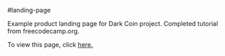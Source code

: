 #landing-page

Example product landing page for Dark Coin project. Completed tutorial from freecodecamp.org.

To view this page, click <a href=https://claudebaxter.github.io/free-code-camp-progress/responsive-web-design/landing-page/index.html title="Test Landing"> here.</a>

